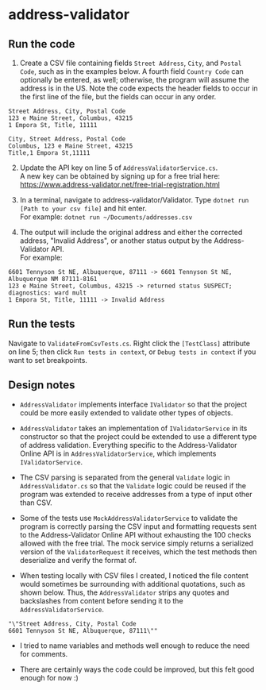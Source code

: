 # address-validator

## Run the code

1. Create a CSV file containing fields `Street Address`, `City`, and `Postal Code`, such as in the examples below. A fourth field `Country Code` can optionally be entered, as well; otherwise, the program will assume the address is in the US. Note the code expects the header fields to occur in the first line of the file, but the fields can occur in any order. </br>
```
Street Address, City, Postal Code
123 e Maine Street, Columbus, 43215
1 Empora St, Title, 11111
```

```
City, Street Address, Postal Code
Columbus, 123 e Maine Street, 43215
Title,1 Empora St,11111
```

2. Update the API key on line 5 of `AddressValidatorService.cs`. </br>
A new key can be obtained by signing up for a free trial here: https://www.address-validator.net/free-trial-registration.html

3. In a terminal, navigate to address-validator/Validator. Type `dotnet run [Path to your csv file]` and hit enter.  </br>
For example: `dotnet run ~/Documents/addresses.csv`

4. The output will include the original address and either the corrected address, "Invalid Address", or another status output by the Address-Validator API. </br>
For example:
```
6601 Tennyson St NE, Albuquerque, 87111 -> 6601 Tennyson St NE, Albuquerque NM 87111-8161
123 e Maine Street, Columbus, 43215 -> returned status SUSPECT; diagnostics: ward mult
1 Empora St, Title, 11111 -> Invalid Address
``` 

## Run the tests

Navigate to `ValidateFromCsvTests.cs`. Right click the `[TestClass]` attribute on line 5; then click `Run tests in context`, or `Debug tests in context` if you want to set breakpoints.

## Design notes

* `AddressValidator` implements interface `IValidator` so that the project could be more easily extended to validate other types of objects.

* `AddressValidator` takes an implementation of `IValidatorService` in its constructor so that the project could be extended to use a different type of address validation. Everything specific to the Address-Validator Online API is in `AddressValidatorService`, which implements `IValidatorService`.

* The CSV parsing is separated from the general `Validate` logic in `AddressValidator.cs` so that the `Validate` logic could be reused if the program was extended to receive addresses from a type of input other than CSV.

* Some of the tests use `MockAddressValidatorService` to validate the program is correctly parsing the CSV input and formatting requests sent to the Address-Validator Online API without exhausting the 100 checks allowed with the free trial. The mock service simply returns a serialized version of the `ValidatorRequest` it receives, which the test methods then deserialize and verify the format of. 

* When testing locally with CSV files I created, I noticed the file content would sometimes be surrounding with additional quotations, such as shown below. Thus, the `AddressValidator` strips any quotes and backslashes from content before sending it to the `AddressValidatorService`.
```
"\"Street Address, City, Postal Code
6601 Tennyson St NE, Albuquerque, 87111\""
``` 

* I tried to name variables and methods well enough to reduce the need for comments.

* There are certainly ways the code could be improved, but this felt good enough for now :)